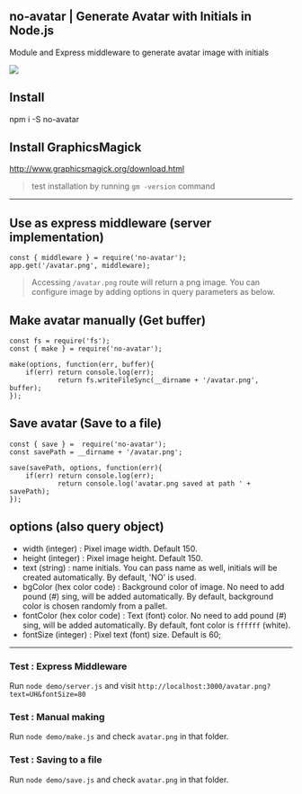 ## no-avatar | Generate Avatar with Initials in Node.js
Module and Express middleware to generate avatar image with initials

![](https://i.imgur.com/CuCBdL1.jpg)

## Install 
npm i -S no-avatar

## Install GraphicsMagick
http://www.graphicsmagick.org/download.html

> test installation by running `gm -version` command

***

## Use as express middleware (server implementation)
```
const { middleware } = require('no-avatar');
app.get('/avatar.png', middleware);
```

> Accessing `/avatar.png` route will return a png image. You can configure image by adding options in query parameters as below.


## Make avatar manually (Get buffer)

```
const fs = require('fs');
const { make } = require('no-avatar');

make(options, function(err, buffer){
	if(err) return console.log(err);
			return fs.writeFileSync(__dirname + '/avatar.png', buffer);
});
```


## Save avatar (Save to a file)

```
const { save } =  require('no-avatar');
const savePath = __dirname + '/avatar.png';

save(savePath, options, function(err){
	if(err) return console.log(err);
			return console.log('avatar.png saved at path ' + savePath);
});
```

## options (also query object)
- width (integer) : Pixel image width. Default 150.
- height (integer) : Pixel image height. Default 150.
- text (string) : name initials. You can pass name as well, initials will be created automatically. By default, 'NO' is used.
- bgColor (hex color code) : Background color of image. No need to add pound (#) sing, will be added automatically. By default, background color is chosen randomly from a pallet.
- fontColor (hex color code) : Text (font) color. No need to add pound (#) sing, will be added automatically. By default, font color is `ffffff` (white).
- fontSize (integer) : Pixel text (font) size. Default is 60;

***

### Test : Express Middleware
Run `node demo/server.js` and visit `http://localhost:3000/avatar.png?text=UH&fontSize=80`

### Test : Manual making
Run `node demo/make.js` and check `avatar.png` in that folder.

### Test : Saving to a file
Run `node demo/save.js` and check `avatar.png` in that folder.
